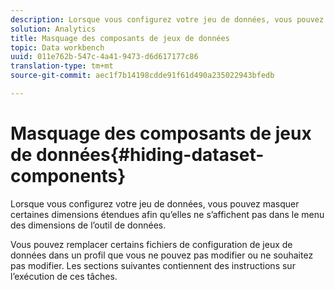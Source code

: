 ```yaml
---
description: Lorsque vous configurez votre jeu de données, vous pouvez masquer certaines dimensions étendues afin qu’elles ne s’affichent pas dans le menu des dimensions de l’outil de données.
solution: Analytics
title: Masquage des composants de jeux de données
topic: Data workbench
uuid: 011e762b-547c-4a41-9473-d6d617177c86
translation-type: tm+mt
source-git-commit: aec1f7b14198cdde91f61d490a235022943bfedb

---
```



# Masquage des composants de jeux de données{#hiding-dataset-components}

Lorsque vous configurez votre jeu de données, vous pouvez masquer certaines dimensions étendues afin qu’elles ne s’affichent pas dans le menu des dimensions de l’outil de données.

Vous pouvez remplacer certains fichiers de configuration de jeux de données dans un profil que vous ne pouvez pas modifier ou ne souhaitez pas modifier. Les sections suivantes contiennent des instructions sur l’exécution de ces tâches.
